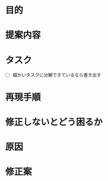 <!-- 要望のテンプレート -->
# 目的
# 提案内容
# タスク
- [ ] 細かいタスクに分解できているなら書き出す

<!-- 不具合のテンプレート -->
# 再現手順
# 修正しないとどう困るか
# 原因
# 修正案
